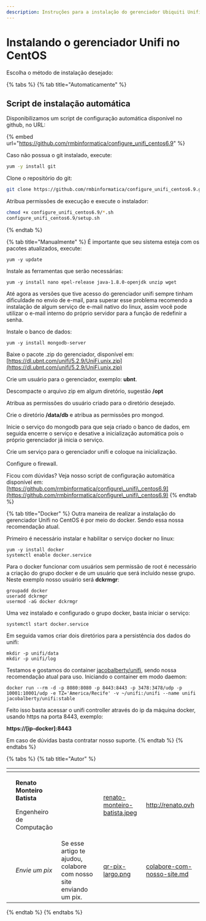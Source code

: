 ```yaml
---
description: Instruções para a instalação do gerenciador Ubiquiti Unifi no CentOS
---
```


# Instalando o gerenciador Unifi no CentOS

Escolha o método de instalação desejado:

{% tabs %}
{% tab title="Automaticamente" %}
## Script de instalação automática

Disponibilizamos um script de configuração automática disponível no github, no URL:

{% embed url="https://github.com/rmbinformatica/configure_unifi_centos6.9" %}

Caso não possua o git instalado, execute:

```bash
yum -y install git
```

Clone o repositório do git:

```bash
git clone https://github.com/rmbinformatica/configure_unifi_centos6.9.git
```

Atribua permissões de execução e execute o instalador:

```bash
chmod +x configure_unifi_centos6.9/*.sh 
configure_unifi_centos6.9/setup.sh 
```
{% endtab %}

{% tab title="Manualmente" %}
É importante que seu sistema esteja com os pacotes atualizados, execute:

```
yum -y update
```

Instale as ferramentas que serão necessárias:

```
yum -y install nano epel-release java-1.8.0-openjdk unzip wget
```

Até agora as versões que tive acesso do gerenciador unifi sempre tinham dificuldade no envio de e-mail, para superar esse problema recomendo a instalação de algum serviço de e-mail nativo do linux, assim você pode utilizar o e-mail interno do próprio servidor para a função de redefinir a senha.

Instale o banco de dados:

```
yum -y install mongodb-server
```

Baixe o pacote .zip do gerenciador, disponível em: [https://dl.ubnt.com/unifi/5.2.9/UniFi.unix.zip](https://dl.ubnt.com/unifi/5.2.9/UniFi.unix.zip)

Crie um usuário para o gerenciador, exemplo: **ubnt**.

Descompacte o arquivo zip em algum diretório, sugestão **/opt**

Atribua as permissões do usuário criado para o diretório desejado.

Crie o diretório **/data/db** e atribua as permissões pro mongod.

Inicie o serviço do mongodb para que seja criado o banco de dados, em seguida encerre o serviço e desative a inicialização automática pois o próprio gerenciador já inicia o serviço.

Crie um serviço para o gerenciador unifi e coloque na inicialização.

Configure o firewall.

Ficou com dúvidas? Veja nosso script de configuração automática disponível em: [https://github.com/rmbinformatica/configure\_unifi\_centos6.9](https://github.com/rmbinformatica/configure\_unifi\_centos6.9)
{% endtab %}

{% tab title="Docker" %}
Outra maneira de realizar a instalação do gerenciador Unifi no CentOS é por meio do docker. Sendo essa nossa recomendação atual.

Primeiro é necessário instalar e habilitar o serviço docker no linux:

```
yum -y install docker
systemctl enable docker.service
```

Para o docker funcionar com usuários sem permissão de root é necessário a criação do grupo docker e de um usuário que será incluído nesse grupo. Neste exemplo nosso usuário será **dckrmgr**:

```
groupadd docker
useradd dckrmgr
usermod -aG docker dckrmgr
```

Uma vez instalado e configurado o grupo docker, basta iniciar o serviço:

```
systemctl start docker.service
```

Em seguida vamos criar dois diretórios para a persistência dos dados do unifi:

```
mkdir -p unifi/data
mkdir -p unifi/log
```

Testamos e gostamos do container [jacobalberty/unifi](https://hub.docker.com/r/jacobalberty/unifi), sendo nossa recomendação atual para uso. Iniciando o container em modo daemon:

```
docker run --rm -d -p 8080:8080 -p 8443:8443 -p 3478:3478/udp -p 10001:10001/udp -e TZ='America/Recife' -v ~/unifi:/unifi --name unifi jacobalberty/unifi:stable
```

Feito isso basta acessar o unifi controller através do ip da máquina docker, usando https na porta 8443, exemplo:&#x20;

&#x20;**https://\[ip-docker]:8443**

Em caso de dúvidas basta contratar nosso suporte.
{% endtab %}
{% endtabs %}


{% tabs %}
{% tab title="Autor" %}
<table data-card-size="large" data-view="cards"><thead><tr><th data-type="users" data-multiple></th><th></th><th></th><th data-hidden data-card-cover data-type="files"></th><th data-hidden data-card-target data-type="content-ref"></th></tr></thead><tbody><tr><td></td><td><p><strong>Renato Monteiro Batista</strong></p><p>Engenheiro de Computação</p></td><td></td><td><a href="../../.gitbook/assets/renato-monteiro-batista.jpeg">renato-monteiro-batista.jpeg</a></td><td><a href="http://renato.ovh">http://renato.ovh</a></td></tr><tr><td></td><td><em>Envie um pix</em></td><td>Se esse artigo te ajudou, colabore com nosso site enviando um pix.</td><td><a href="../../.gitbook/assets/qr-pix-largo.png">qr-pix-largo.png</a></td><td><a href="../../colabore-com-nosso-site.md">colabore-com-nosso-site.md</a></td></tr></tbody></table>
{% endtab %}
{% endtabs %}